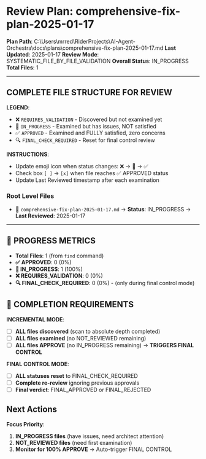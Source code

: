 # Review Plan: comprehensive-fix-plan-2025-01-17

**Plan Path**: C:\Users\mrred\RiderProjects\AI-Agent-Orchestra\docs\plans\comprehensive-fix-plan-2025-01-17.md
**Last Updated**: 2025-01-17
**Review Mode**: SYSTEMATIC_FILE_BY_FILE_VALIDATION
**Overall Status**: IN_PROGRESS
**Total Files**: 1

---

## COMPLETE FILE STRUCTURE FOR REVIEW

**LEGEND**:
- ❌ `REQUIRES_VALIDATION` - Discovered but not examined yet
- 🔄 `IN_PROGRESS` - Examined but has issues, NOT satisfied
- ✅ `APPROVED` - Examined and FULLY satisfied, zero concerns
- 🔍 `FINAL_CHECK_REQUIRED` - Reset for final control review

**INSTRUCTIONS**:
- Update emoji icon when status changes: ❌ → 🔄 → ✅
- Check box `[ ]` → `[x]` when file reaches ✅ APPROVED status
- Update Last Reviewed timestamp after each examination

### Root Level Files
- 🔄 `comprehensive-fix-plan-2025-01-17.md` → **Status**: IN_PROGRESS → **Last Reviewed**: 2025-01-17

---

## 🚨 PROGRESS METRICS
- **Total Files**: 1 (from `find` command)
- **✅ APPROVED**: 0 (0%)
- **🔄 IN_PROGRESS**: 1 (100%)
- **❌ REQUIRES_VALIDATION**: 0 (0%)
- **🔍 FINAL_CHECK_REQUIRED**: 0 (0%) - (only during final control mode)

## 🚨 COMPLETION REQUIREMENTS
**INCREMENTAL MODE**:
- [ ] **ALL files discovered** (scan to absolute depth completed)
- [ ] **ALL files examined** (no NOT_REVIEWED remaining)
- [ ] **ALL files APPROVE** (no IN_PROGRESS remaining) → **TRIGGERS FINAL CONTROL**

**FINAL CONTROL MODE**:
- [ ] **ALL statuses reset** to FINAL_CHECK_REQUIRED
- [ ] **Complete re-review** ignoring previous approvals
- [ ] **Final verdict**: FINAL_APPROVED or FINAL_REJECTED

## Next Actions
**Focus Priority**:
1. **IN_PROGRESS files** (have issues, need architect attention)
2. **NOT_REVIEWED files** (need first examination)
3. **Monitor for 100% APPROVE** → Auto-trigger FINAL CONTROL